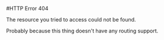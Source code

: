 #HTTP Error 404

The resource you tried to access could not be found.

Probably because this thing doesn't have any routing support.
